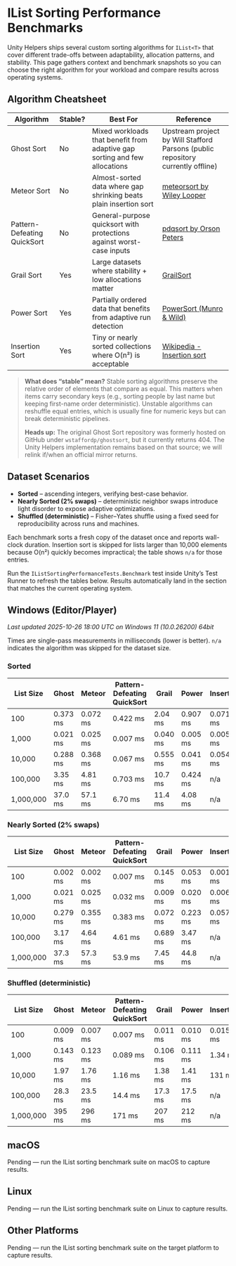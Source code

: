# IList Sorting Performance Benchmarks

Unity Helpers ships several custom sorting algorithms for `IList<T>` that cover different trade-offs between adaptability, allocation patterns, and stability. This page gathers context and benchmark snapshots so you can choose the right algorithm for your workload and compare results across operating systems.

## Algorithm Cheatsheet

| Algorithm                   | Stable? | Best For                                                                   | Reference                                                                       |
| --------------------------- | ------- | -------------------------------------------------------------------------- | ------------------------------------------------------------------------------- |
| Ghost Sort                  | No      | Mixed workloads that benefit from adaptive gap sorting and few allocations | Upstream project by Will Stafford Parsons (public repository currently offline) |
| Meteor Sort                 | No      | Almost-sorted data where gap shrinking beats plain insertion sort          | [meteorsort by Wiley Looper](https://github.com/wileylooper/meteorsort)         |
| Pattern-Defeating QuickSort | No      | General-purpose quicksort with protections against worst-case inputs       | [pdqsort by Orson Peters](https://github.com/orlp/pdqsort)                      |
| Grail Sort                  | Yes     | Large datasets where stability + low allocations matter                    | [GrailSort](https://github.com/Mrrl/GrailSort)                                  |
| Power Sort                  | Yes     | Partially ordered data that benefits from adaptive run detection           | [PowerSort (Munro & Wild)](https://arxiv.org/abs/1805.04154)                    |
| Insertion Sort              | Yes     | Tiny or nearly sorted collections where O(n²) is acceptable                | [Wikipedia - Insertion sort](https://en.wikipedia.org/wiki/Insertion_sort)      |

> **What does “stable” mean?** Stable sorting algorithms preserve the relative order of elements that compare as equal. This matters when items carry secondary keys (e.g., sorting people by last name but keeping first-name order deterministic). Unstable algorithms can reshuffle equal entries, which is usually fine for numeric keys but can break deterministic pipelines.
>
> **Heads up:** The original Ghost Sort repository was formerly hosted on GitHub under `wstaffordp/ghostsort`, but it currently returns 404. The Unity Helpers implementation remains based on that source; we will relink if/when an official mirror returns.

## Dataset Scenarios

- **Sorted** – ascending integers, verifying best-case behavior.
- **Nearly Sorted (2% swaps)** – deterministic neighbor swaps introduce light disorder to expose adaptive optimizations.
- **Shuffled (deterministic)** – Fisher–Yates shuffle using a fixed seed for reproducibility across runs and machines.

Each benchmark sorts a fresh copy of the dataset once and reports wall-clock duration. Insertion sort is skipped for lists larger than 10,000 elements because O(n²) quickly becomes impractical; the table shows `n/a` for those entries.

Run the `IListSortingPerformanceTests.Benchmark` test inside Unity’s Test Runner to refresh the tables below. Results automatically land in the section that matches the current operating system.

## Windows (Editor/Player)

<!-- ILIST_SORT_WINDOWS_START -->

_Last updated 2025-10-26 18:00 UTC on Windows 11 (10.0.26200) 64bit_

Times are single-pass measurements in milliseconds (lower is better). `n/a` indicates the algorithm was skipped for the dataset size.

### Sorted

| List Size | Ghost    | Meteor   | Pattern-Defeating QuickSort | Grail    | Power    | Insertion |
| --------- | -------- | -------- | --------------------------- | -------- | -------- | --------- |
| 100       | 0.373 ms | 0.072 ms | 0.422 ms                    | 2.04 ms  | 0.907 ms | 0.071 ms  |
| 1,000     | 0.021 ms | 0.025 ms | 0.007 ms                    | 0.040 ms | 0.005 ms | 0.005 ms  |
| 10,000    | 0.288 ms | 0.368 ms | 0.067 ms                    | 0.555 ms | 0.041 ms | 0.054 ms  |
| 100,000   | 3.35 ms  | 4.81 ms  | 0.703 ms                    | 10.7 ms  | 0.424 ms | n/a       |
| 1,000,000 | 37.0 ms  | 57.1 ms  | 6.70 ms                     | 11.4 ms  | 4.08 ms  | n/a       |

### Nearly Sorted (2% swaps)

| List Size | Ghost    | Meteor   | Pattern-Defeating QuickSort | Grail    | Power    | Insertion |
| --------- | -------- | -------- | --------------------------- | -------- | -------- | --------- |
| 100       | 0.002 ms | 0.002 ms | 0.007 ms                    | 0.145 ms | 0.053 ms | 0.001 ms  |
| 1,000     | 0.021 ms | 0.025 ms | 0.032 ms                    | 0.009 ms | 0.020 ms | 0.006 ms  |
| 10,000    | 0.279 ms | 0.355 ms | 0.383 ms                    | 0.072 ms | 0.223 ms | 0.057 ms  |
| 100,000   | 3.17 ms  | 4.64 ms  | 4.61 ms                     | 0.689 ms | 3.47 ms  | n/a       |
| 1,000,000 | 37.3 ms  | 57.3 ms  | 53.9 ms                     | 7.45 ms  | 44.8 ms  | n/a       |

### Shuffled (deterministic)

| List Size | Ghost    | Meteor   | Pattern-Defeating QuickSort | Grail    | Power    | Insertion |
| --------- | -------- | -------- | --------------------------- | -------- | -------- | --------- |
| 100       | 0.009 ms | 0.007 ms | 0.007 ms                    | 0.011 ms | 0.010 ms | 0.015 ms  |
| 1,000     | 0.143 ms | 0.123 ms | 0.089 ms                    | 0.106 ms | 0.111 ms | 1.34 ms   |
| 10,000    | 1.97 ms  | 1.76 ms  | 1.16 ms                     | 1.38 ms  | 1.41 ms  | 131 ms    |
| 100,000   | 28.3 ms  | 23.5 ms  | 14.4 ms                     | 17.3 ms  | 17.5 ms  | n/a       |
| 1,000,000 | 395 ms   | 296 ms   | 171 ms                      | 207 ms   | 212 ms   | n/a       |

<!-- ILIST_SORT_WINDOWS_END -->

## macOS

<!-- ILIST_SORT_MACOS_START -->

Pending — run the IList sorting benchmark suite on macOS to capture results.

<!-- ILIST_SORT_MACOS_END -->

## Linux

<!-- ILIST_SORT_LINUX_START -->

Pending — run the IList sorting benchmark suite on Linux to capture results.

<!-- ILIST_SORT_LINUX_END -->

## Other Platforms

<!-- ILIST_SORT_OTHER_START -->

Pending — run the IList sorting benchmark suite on the target platform to capture results.

<!-- ILIST_SORT_OTHER_END -->
